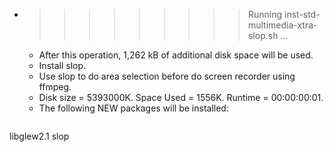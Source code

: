 * >>>>>>>>> Running inst-std-multimedia-xtra-slop.sh ...
  * After this operation, 1,262 kB of additional disk space will be used.
  * Install slop.
  * Use slop to do area selection before do screen recorder using ffmpeg.
  * Disk size = 5393000K. Space Used = 1556K. Runtime = 00:00:00:01.
  * The following NEW packages will be installed:
  ```bash
libglew2.1 slop
  ```
